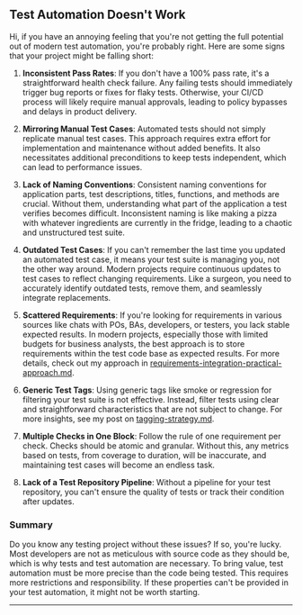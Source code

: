 ## Test Automation Doesn't Work

Hi, if you have an annoying feeling that you're not getting the full potential out of modern test automation, you're
probably right. Here are some signs that your project might be falling short:

1. **Inconsistent Pass Rates**: If you don't have a 100% pass rate, it's a straightforward health check failure. Any
   failing tests should immediately trigger bug reports or fixes for flaky tests. Otherwise, your CI/CD process will
   likely require manual approvals, leading to policy bypasses and delays in product delivery.

2. **Mirroring Manual Test Cases**: Automated tests should not simply replicate manual test cases. This approach
   requires extra effort for implementation and maintenance without added benefits. It also necessitates additional
   preconditions to keep tests independent, which can lead to performance issues.

3. **Lack of Naming Conventions**: Consistent naming conventions for application parts, test descriptions, titles,
   functions, and methods are crucial. Without them, understanding what part of the application a test verifies becomes
   difficult. Inconsistent naming is like making a pizza with whatever ingredients are currently in the fridge, leading
   to a chaotic and unstructured test suite.

4. **Outdated Test Cases**: If you can't remember the last time you updated an automated test case, it means your test
   suite is managing you, not the other way around. Modern projects require continuous updates to test cases to reflect
   changing requirements. Like a surgeon, you need to accurately identify outdated tests, remove them, and seamlessly
   integrate replacements.

5. **Scattered Requirements**: If you're looking for requirements in various sources like chats with POs, BAs,
   developers, or testers, you lack stable expected results. In modern projects, especially those with limited budgets
   for business analysts, the best approach is to store requirements within the test code base as expected results. For
   more details, check out my approach
   in [requirements-integration-practical-approach.md](requirements-integration-practical-approach.md).

6. **Generic Test Tags**: Using generic tags like smoke or regression for filtering your test suite is not effective.
   Instead, filter tests using clear and straightforward characteristics that are not subject to change. For more
   insights, see my post on [tagging-strategy.md](tagging-strategy.md).

7. **Multiple Checks in One Block**: Follow the rule of one requirement per check. Checks should be atomic and granular.
   Without this, any metrics based on tests, from coverage to duration, will be inaccurate, and maintaining test cases
   will become an endless task.

8. **Lack of a Test Repository Pipeline**: Without a pipeline for your test repository, you can't ensure the quality of
   tests or track their condition after updates.

### Summary

Do you know any testing project without these issues? If so, you're lucky. Most developers are not as meticulous with
source code as they should be, which is why tests and test automation are necessary. To bring value, test automation
must be more precise than the code being tested. This requires more restrictions and responsibility. If these properties
can't be provided in your test automation, it might not be worth starting.

---